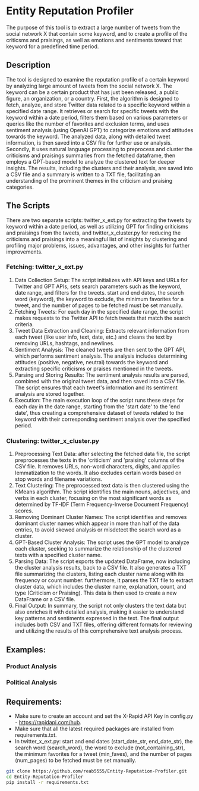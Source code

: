 # Entity Reputation Profiler
The purpose of this tool is to extract a large number of tweets from the social network X that contain some keyword, and to create a profile of the criticsms and praisings, as well as emotions and sentiments toward that keyword for a predefined time period.

## Description
The tool is designed to examine the reputation profile of a certain keyword by analyzing large amount of tweets from the social network X. The keyword can be a certain product that has just been released, a public figure, an organization, or a country.
First, the algorithm is designed to fetch, analyze, and store Twitter data related to a specific keyword within a specified date range. It retrieves or search for specific tweets with the keyword within a date period, filters them based on various parameters or queries like the number of favorites and exclusion terms, and uses sentiment analysis (using OpenAI GPT) to categorize emotions and attitudes towards the keyword. The analyzed data, along with detailed tweet information, is then saved into a CSV file for further use or analysis.
Secondly, it uses natural language processing to preprocess and cluster the criticisms and praisings summaries from the fetched dataframe, then employs a GPT-based model to analyze the clustered text for deeper insights. The results, including the clusters and their analysis, are saved into a CSV file and a summary is written to a TXT file, facilitating an understanding of the prominent themes in the criticism and praising categories.

## The Scripts
There are two separate scripts:
twitter_x_ext.py for extracting the tweets by keyword within a date period, as well as utilizing GPT for finding criticisms and praisings from the tweets, and twitter_x_cluster.py for reducing the criticisms and praisings into a meaningful list of insights by clustering and profiling major problems, issues, advantages, and other insights for further improvements.

### Fetching: twitter_x_ext.py
1. Data Collection Setup: The script initializes with API keys and URLs for Twitter and GPT APIs, sets search parameters such as the keyword, date range, and filters for the tweets. start and end dates, the search word (keyword), the keyword to exclude, the minimum favorites for a tweet, and the number of pages to be fetched must be set manually.
2. Fetching Tweets: For each day in the specified date range, the script makes requests to the Twitter API to fetch tweets that match the search criteria.
3. Tweet Data Extraction and Cleaning: Extracts relevant information from each tweet (like user info, text, date, etc.) and cleans the text by removing URLs, hashtags, and newlines.  
4. Sentiment Analysis: The cleaned tweets are then sent to the GPT API, which performs sentiment analysis. The analysis includes determining attitudes (positive, negative, neutral) towards the keyword and extracting specific criticisms or praises mentioned in the tweets.  
5. Parsing and Storing Results: The sentiment analysis results are parsed, combined with the original tweet data, and then saved into a CSV file. The script ensures that each tweet's information and its sentiment analysis are stored together.  
6. Execution: The main execution loop of the script runs these steps for each day in the date range, starting from the 'start date' to the 'end date', thus creating a comprehensive dataset of tweets related to the keyword with their corresponding sentiment analysis over the specified period.  

### Clustering: twitter_x_cluster.py
1. Preprocessing Text Data: after selecting the fetched data file, the script preprocesses the texts in the 'criticism' and 'praising' columns of the CSV file. It removes URLs, non-word characters, digits, and applies lemmatization to the words. It also excludes certain words based on stop words and filename variations.  
2. Text Clustering: The preprocessed text data is then clustered using the KMeans algorithm. The script identifies the main nouns, adjectives, and verbs in each cluster, focusing on the most significant words as determined by TF-IDF (Term Frequency-Inverse Document Frequency) scores.  
3. Removing Dominant Cluster Names: The script identifies and removes dominant cluster names which appear in more than half of the data entries, to avoid skewed analysis or misdetect the search word as a cluster.  
4. GPT-Based Cluster Analysis: The script uses the GPT model to analyze each cluster, seeking to summarize the relationship of the clustered texts with a specified cluster name.  
5. Parsing Data: The script exports the updated DataFrame, now including the cluster analysis results, back to a CSV file. It also generates a TXT file summarizing the clusters, listing each cluster name along with its frequency or count number. furthermore, it parses the TXT file to extract cluster data, which includes the cluster name, explanation, count, and type (Criticism or Praising). This data is then used to create a new DataFrame or a CSV file.  
6. Final Output: In summary, the script not only clusters the text data but also enriches it with detailed analysis, making it easier to understand key patterns and sentiments expressed in the text. The final output includes both CSV and TXT files, offering different formats for reviewing and utilizing the results of this comprehensive text analysis process.

## Examples:
### Product Analysis

### Political Analysis


## Requirements:
* Make sure to create an account and set the X-Rapid API Key in config.py - https://rapidapi.com/hub.
* Make sure that all the latest required packages are installed from requirements.txt.
* In twitter_x_ext.py: start and end dates (start_date_str, end_date_str), the search word (search_word), the word to exclude (not_containing_str), the minimum favorites for a tweet (min_faves), and the number of pages (num_pages) to be fetched must be set manually.

```bash
git clone https://github.com/reab5555/Entity-Reputation-Profiler.git
cd Entity-Reputation-Profiler
pip install -r requirements.txt
